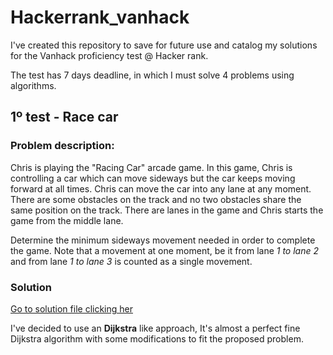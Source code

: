 # Hackerrank_vanhack

I've created this repository to save for future use and catalog my solutions for the Vanhack proficiency test @ Hacker rank.

The test has 7 days deadline, in which I must solve 4 problems using algorithms.

## 1º test - Race car

### Problem description:
Chris is playing the "Racing Car" arcade game. In this game, Chris is controlling a car which can move sideways
but the car keeps moving forward at all times. Chris can move the car into any lane at any moment. There are some
obstacles on the track and no two obstacles share the same position on the track.
There are lanes in the game and Chris starts the game from the middle lane.

Determine the minimum sideways movement needed in order to complete the game. Note that a movement at one moment, be
it from lane *1 to lane 2* and from lane *1 to lane 3* is counted as a single movement.

### Solution
[Go to solution file clicking her](solution_1_race_car.rb)

I've decided to use an **Dijkstra** like approach, It's almost a perfect fine Dijkstra algorithm with some modifications to fit the proposed problem.
